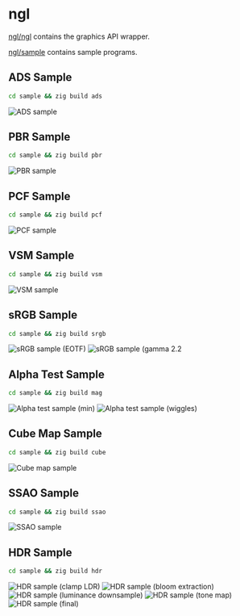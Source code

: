 # ngl

[ngl/ngl](ngl) contains the graphics API wrapper.

[ngl/sample](sample) contains sample programs.


## ADS Sample
```sh
cd sample && zig build ads
```
![ADS sample](sample/capture/ads.png)


## PBR Sample
```sh
cd sample && zig build pbr
```
![PBR sample](sample/capture/pbr.png)


## PCF Sample
```sh
cd sample && zig build pcf
```
![PCF sample](sample/capture/pcf.png)


## VSM Sample
```sh
cd sample && zig build vsm
```
![VSM sample](sample/capture/vsm.png)


## sRGB Sample
```sh
cd sample && zig build srgb
```
![sRGB sample (EOTF)](sample/capture/srgb_eotf.png)
![sRGB sample (gamma 2.2](sample/capture/srgb_gamma_2_2.png)


## Alpha Test Sample
```sh
cd sample && zig build mag
```
![Alpha test sample (min)](sample/capture/alpha_test_min.png)
![Alpha test sample (wiggles)](sample/capture/alpha_test_wiggles.png)


## Cube Map Sample
```sh
cd sample && zig build cube
```
![Cube map sample](sample/capture/cube_map.png)


## SSAO Sample
```sh
cd sample && zig build ssao
```
![SSAO sample](sample/capture/ssao.png)


## HDR Sample
```sh
cd sample && zig build hdr
```
![HDR sample (clamp LDR)](sample/capture/hdr_clamp.png)
![HDR sample (bloom extraction)](sample/capture/hdr_bloom.png)
![HDR sample (luminance downsample)](sample/capture/hdr_luminance.png)
![HDR sample (tone map)](sample/capture/hdr_tone_map.png)
![HDR sample (final)](sample/capture/hdr_final.png)
